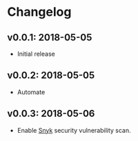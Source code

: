 # Changelog

## v0.0.1: 2018-05-05

- Initial release

## v0.0.2: 2018-05-05

- Automate

## v0.0.3: 2018-05-06

- Enable [Snyk](https://snyk.io) security vulnerability scan.
